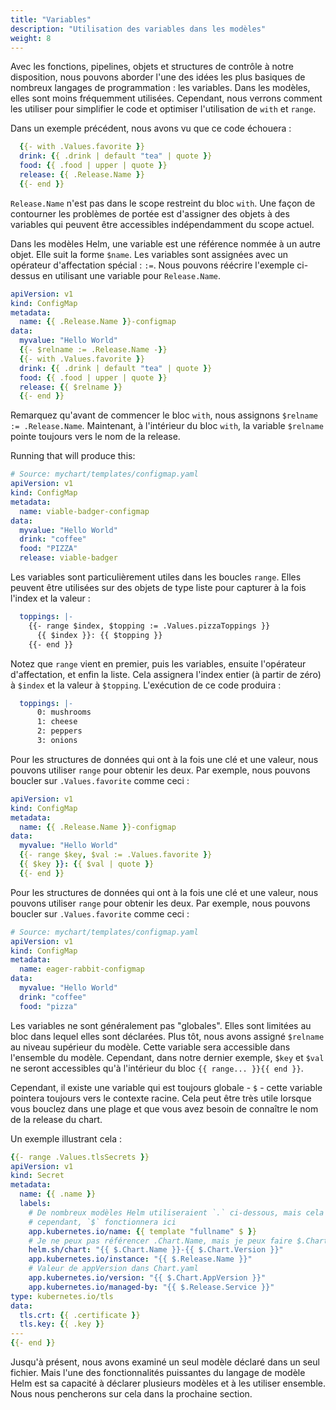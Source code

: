 ```yaml
---
title: "Variables"
description: "Utilisation des variables dans les modèles"
weight: 8
---
```


Avec les fonctions, pipelines, objets et structures de contrôle à notre disposition, nous pouvons aborder l'une des idées les plus basiques de nombreux langages de programmation : les variables. Dans les modèles, elles sont moins fréquemment utilisées. Cependant, nous verrons comment les utiliser pour simplifier le code et optimiser l'utilisation de `with` et `range`.

Dans un exemple précédent, nous avons vu que ce code échouera :

```yaml
  {{- with .Values.favorite }}
  drink: {{ .drink | default "tea" | quote }}
  food: {{ .food | upper | quote }}
  release: {{ .Release.Name }}
  {{- end }}
```

`Release.Name` n'est pas dans le scope restreint du bloc `with`. Une façon de contourner les problèmes de portée est d'assigner des objets à des variables qui peuvent être accessibles indépendamment du scope actuel.

Dans les modèles Helm, une variable est une référence nommée à un autre objet. Elle suit la forme `$name`. Les variables sont assignées avec un opérateur d'affectation spécial : `:=`. Nous pouvons réécrire l'exemple ci-dessus en utilisant une variable pour `Release.Name`.

```yaml
apiVersion: v1
kind: ConfigMap
metadata:
  name: {{ .Release.Name }}-configmap
data:
  myvalue: "Hello World"
  {{- $relname := .Release.Name -}}
  {{- with .Values.favorite }}
  drink: {{ .drink | default "tea" | quote }}
  food: {{ .food | upper | quote }}
  release: {{ $relname }}
  {{- end }}
```

Remarquez qu'avant de commencer le bloc `with`, nous assignons `$relname := .Release.Name`. Maintenant, à l'intérieur du bloc `with`, la variable `$relname` pointe toujours vers le nom de la release.

Running that will produce this:

```yaml
# Source: mychart/templates/configmap.yaml
apiVersion: v1
kind: ConfigMap
metadata:
  name: viable-badger-configmap
data:
  myvalue: "Hello World"
  drink: "coffee"
  food: "PIZZA"
  release: viable-badger
```

Les variables sont particulièrement utiles dans les boucles `range`. Elles peuvent être utilisées sur des objets de type liste pour capturer à la fois l'index et la valeur :

```yaml
  toppings: |-
    {{- range $index, $topping := .Values.pizzaToppings }}
      {{ $index }}: {{ $topping }}
    {{- end }}

```

Notez que `range` vient en premier, puis les variables, ensuite l'opérateur d'affectation, et enfin la liste. Cela assignera l'index entier (à partir de zéro) à `$index` et la valeur à `$topping`. L'exécution de ce code produira :

```yaml
  toppings: |-
      0: mushrooms
      1: cheese
      2: peppers
      3: onions
```

Pour les structures de données qui ont à la fois une clé et une valeur, nous pouvons utiliser `range` pour obtenir les deux. Par exemple, nous pouvons boucler sur `.Values.favorite` comme ceci :

```yaml
apiVersion: v1
kind: ConfigMap
metadata:
  name: {{ .Release.Name }}-configmap
data:
  myvalue: "Hello World"
  {{- range $key, $val := .Values.favorite }}
  {{ $key }}: {{ $val | quote }}
  {{- end }}
```

Pour les structures de données qui ont à la fois une clé et une valeur, nous pouvons utiliser `range` pour obtenir les deux. Par exemple, nous pouvons boucler sur `.Values.favorite` comme ceci :

```yaml
# Source: mychart/templates/configmap.yaml
apiVersion: v1
kind: ConfigMap
metadata:
  name: eager-rabbit-configmap
data:
  myvalue: "Hello World"
  drink: "coffee"
  food: "pizza"
```

Les variables ne sont généralement pas "globales". Elles sont limitées au bloc dans lequel elles sont déclarées. Plus tôt, nous avons assigné `$relname` au niveau supérieur du modèle. Cette variable sera accessible dans l'ensemble du modèle. Cependant, dans notre dernier exemple, `$key` et `$val` ne seront accessibles qu'à l'intérieur du bloc `{{ range... }}{{ end }}`.

Cependant, il existe une variable qui est toujours globale - `$` - cette variable pointera toujours vers le contexte racine. Cela peut être très utile lorsque vous bouclez dans une plage et que vous avez besoin de connaître le nom de la release du chart.

Un exemple illustrant cela :
```yaml
{{- range .Values.tlsSecrets }}
apiVersion: v1
kind: Secret
metadata:
  name: {{ .name }}
  labels:
    # De nombreux modèles Helm utiliseraient `.` ci-dessous, mais cela ne fonctionnera pas, 
    # cependant, `$` fonctionnera ici
    app.kubernetes.io/name: {{ template "fullname" $ }}
    # Je ne peux pas référencer .Chart.Name, mais je peux faire $.Chart.Name
    helm.sh/chart: "{{ $.Chart.Name }}-{{ $.Chart.Version }}"
    app.kubernetes.io/instance: "{{ $.Release.Name }}"
    # Valeur de appVersion dans Chart.yaml
    app.kubernetes.io/version: "{{ $.Chart.AppVersion }}"
    app.kubernetes.io/managed-by: "{{ $.Release.Service }}"
type: kubernetes.io/tls
data:
  tls.crt: {{ .certificate }}
  tls.key: {{ .key }}
---
{{- end }}
```

Jusqu'à présent, nous avons examiné un seul modèle déclaré dans un seul fichier. Mais l'une des fonctionnalités puissantes du langage de modèle Helm est sa capacité à déclarer plusieurs modèles et à les utiliser ensemble. Nous nous pencherons sur cela dans la prochaine section.
